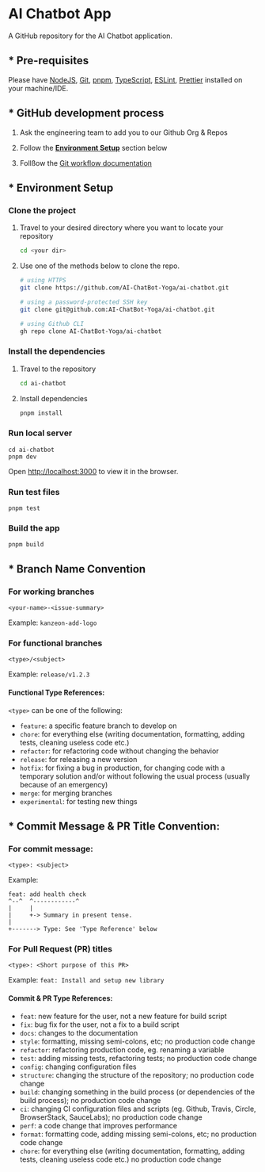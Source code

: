 # AI Chatbot App

A GitHub repository for the AI Chatbot application.

## \* Pre-requisites

Please have [NodeJS](https://nodejs.org/en/download), [Git](https://git-scm.com/downloads), [pnpm](https://nodejs.org/en/download), [TypeScript](https://www.typescriptlang.org/), [ESLint](https://eslint.org/), [Prettier](https://prettier.io/) installed on your machine/IDE.

## \* GitHub development process</h2>

1. Ask the engineering team to add you to our Github Org & Repos

2. Follow the <b><u>Environment Setup</u></b> section below

3. Follßow the [Git workflow documentation](https://career-bliss-academy.notion.site/Git-Workflow-AI-Chatbot-a041689cb9414781a358c7ef7182bc00)

## \* Environment Setup

### Clone the project

1. Travel to your desired directory where you want to locate your repository

   ```bash
   cd <your dir>
   ```

2. Use one of the methods below to clone the repo.

   ```bash
   # using HTTPS
   git clone https://github.com/AI-ChatBot-Yoga/ai-chatbot.git

   # using a password-protected SSH key
   git clone git@github.com:AI-ChatBot-Yoga/ai-chatbot.git

   # using Github CLI
   gh repo clone AI-ChatBot-Yoga/ai-chatbot
   ```

### Install the dependencies

1. Travel to the repository

   ```bash
   cd ai-chatbot
   ```

2. Install dependencies

   ```bash
   pnpm install
   ```

### Run local server

```
cd ai-chatbot
pnpm dev
```

Open [http://localhost:3000](http://localhost:3000) to view it in the browser.

### Run test files

```
pnpm test
```

### Build the app

```
pnpm build
```

## \* Branch Name Convention

### For working branches

```
<your-name>-<issue-summary>
```

Example: `kanzeon-add-logo`

### For functional branches

```
<type>/<subject>
```

Example: `release/v1.2.3`

#### Functional Type References:

`<type>` can be one of the following:

- `feature`: a specific feature branch to develop on
- `chore`: for everything else (writing documentation, formatting, adding tests, cleaning useless code etc.)
- `refactor`: for refactoring code without changing the behavior
- `release`: for releasing a new version
- `hotfix`: for fixing a bug in production, for changing code with a temporary solution and/or without following the usual process (usually because of an emergency)
- `merge`: for merging branches
- `experimental`: for testing new things

## \* Commit Message & PR Title Convention:

### For commit message:

```
<type>: <subject>
```

Example:

```
feat: add health check
^--^  ^------------^
|     |
|     +-> Summary in present tense.
|
+-------> Type: See 'Type Reference' below
```

### For Pull Request (PR) titles

```
<type>: <Short purpose of this PR>
```

Example: `feat: Install and setup new library`

#### Commit & PR Type References:

- `feat`: new feature for the user, not a new feature for build script
- `fix`: bug fix for the user, not a fix to a build script
- `docs`: changes to the documentation
- `style`: formatting, missing semi-colons, etc; no production code change
- `refactor`: refactoring production code, eg. renaming a variable
- `test`: adding missing tests, refactoring tests; no production code change
- `config`: changing configuration files
- `structure`: changing the structure of the repository; no production code change
- `build`: changing something in the build process (or dependencies of the build process); no production code change
- `ci`: changing CI configuration files and scripts (eg. Github, Travis, Circle, BrowserStack, SauceLabs); no production code change
- `perf`: a code change that improves performance
- `format`: formatting code, adding missing semi-colons, etc; no production code change
- `chore`: for everything else (writing documentation, formatting, adding tests, cleaning useless code etc.) no production code change
